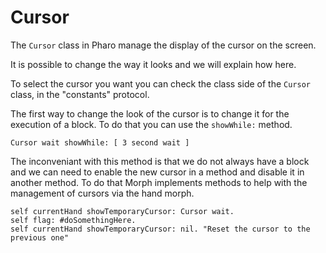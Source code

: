 # Cursor

The `Cursor` class in Pharo manage the display of the cursor on the screen.

It is possible to change the way it looks and we will explain how here.

To select the cursor you want you can check the class side of the `Cursor` class, in the "constants" protocol.

The first way to change the look of the cursor is to change it for the execution of a block. To do that you can use the `showWhile:` method.

```Smalltalk
Cursor wait showWhile: [ 3 second wait ]
```

The inconveniant with this method is that we do not always have a block and we can need to enable the new cursor in a method and disable it in another method. To do that Morph implements methods to help with the management of cursors via the hand morph.

```Smalltalk
self currentHand showTemporaryCursor: Cursor wait. 
self flag: #doSomethingHere.
self currentHand showTemporaryCursor: nil. "Reset the cursor to the previous one"
```
